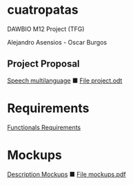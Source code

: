 # cuatropatas
DAWBIO M12 Project (TFG)

Alejandro Asensios - Oscar Burgos

## Project Proposal
[Speech multilanguage](/project-proposal/speech-multilanguage.txt)
■ [File project.odt](/project-proposal/project.odt)

# Requirements
[Functionals Requirements](/project-proposal/requirements/functional-requirements.md)

# Mockups
[Description Mockups](/project-proposal/mockups/description.md)
■ [File mockups.pdf](/project-proposal/mockups/mockups.pdf)
